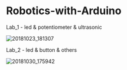 # Robotics-with-Arduino
<p>Lab_1 - led & potentiometer & ultrasonic</p>

![20181023_181307](https://user-images.githubusercontent.com/32790344/48221122-d9e58800-e399-11e8-9003-15b2d55149fc.jpg)
<p>Lab_2 - led & button & others</p>

![20181030_175942](https://user-images.githubusercontent.com/32790344/48221262-495b7780-e39a-11e8-8236-7e688cb51d46.jpg)
